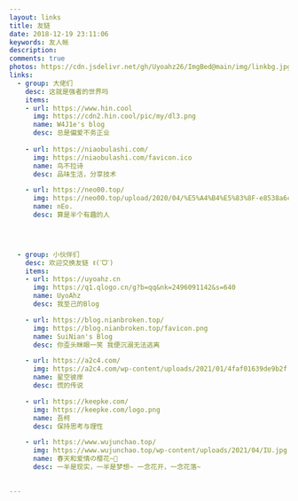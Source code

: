 ```yaml
---
layout: links
title: 友链
date: 2018-12-19 23:11:06
keywords: 友人帐
description: 
comments: true
photos: https://cdn.jsdelivr.net/gh/Uyoahz26/ImgBed@main/img/linkbg.jpg
links:
  - group: 大佬们
    desc: 这就是强者的世界吗
    items:
    - url: https://www.hin.cool
      img: https://cdn2.hin.cool/pic/my/dl3.png
      name: W4J1e's blog
      desc: 总是偏爱不务正业
    
    - url: https://niaobulashi.com/
      img: https://niaobulashi.com/favicon.ico
      name: 鸟不拉诗
      desc: 品味生活，分享技术

    - url: https://neo00.top/
      img: https://neo00.top/upload/2020/04/%E5%A4%B4%E5%83%8F-e8538a6cb67e4d9abbc9912559c05ec4.jpg
      name: nEo.
      desc: 算是半个有趣的人

    


  - group: 小伙伴们
    desc: 欢迎交换友链 ꉂ(ˊᗜˋ)
    items:
    - url: https://uyoahz.cn
      img: https://q1.qlogo.cn/g?b=qq&nk=2496091142&s=640
      name: UyoAhz
      desc: 我至己的Blog

    - url: https://blog.nianbroken.top/
      img: https://blog.nianbroken.top/favicon.png
      name: SuiNian's Blog
      desc: 你歪头眯眼一笑 我便沉溺无法逃离

    - url: https://a2c4.com/
      img: https://a2c4.com/wp-content/uploads/2021/01/4faf01639de9b2f.jpg
      name: 星空彼岸
      desc: 慌的传说

    - url: https://keepke.com/
      img: https://keepke.com/logo.png
      name: 吾柯
      desc: 保持思考与理性

    - url: https://www.wujunchao.top/
      img: https://www.wujunchao.top/wp-content/uploads/2021/04/IU.jpg
      name: 春天和爱情の樱花~🌸
      desc: 一半是现实，一半是梦想~ 一念花开，一念花落~

    
---
```

